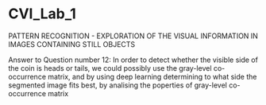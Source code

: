 # CVI_Lab_1
PATTERN RECOGNITION - EXPLORATION OF THE VISUAL INFORMATION IN IMAGES CONTAINING STILL OBJECTS

Answer to Question number 12:
  In order to detect whether the visible side of the coin is heads or tails, we could possibly use the gray-level co-occurrence matrix, and by using deep learning determining to what side the segmented image fits best, by analising the poperties of gray-level co-occurrence matrix
